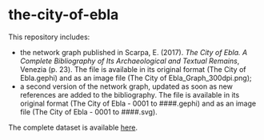 # the-city-of-ebla
This repository includes:

* the network graph published in Scarpa, E. (2017). _The City of Ebla. A Complete Bibliography of Its Archaeological and Textual Remains_, Venezia (p. 23). The file is available in its original format (The City of Ebla.gephi) and as an image file (The City of Ebla_Graph_300dpi.png);
* a second version of the network graph, updated as soon as new references are added to the bibliography. The file is available in its original format (The City of Ebla - 0001 to ####.gephi) and as an image file (The City of Ebla - 0001 to ####.svg).

The complete dataset is available [here](https://docs.google.com/spreadsheets/d/1japA2Wfk9bBIwkeEJAhLJRzeS6T3LbWRV0b-Qmv8mCo/edit?usp=sharing).



